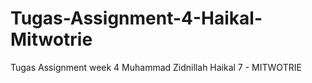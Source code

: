 # Tugas-Assignment-4-Haikal-Mitwotrie
Tugas Assignment week 4 Muhammad Zidnillah Haikal 7 - MITWOTRIE
